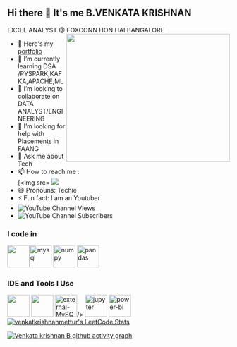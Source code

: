 ## Hi there 👋 It's me B.VENKATA KRISHNAN

EXCEL ANALYST  @ FOXCONN HON HAI BANGALORE
<img align="right" width="370" height="290" src="https://i.pinimg.com/originals/47/f0/34/47f0342cec72b800463bf003eac1257e.gif">
- 🔭 Here's my [portfolio](https://www.canva.com/design/DAFbqAzeNCo/DbM6LgkLpxvZbz28fg6YnQ/edit)                                                 
- 🌱 I’m currently learning DSA /PYSPARK,KAFKA,APACHE,ML
- 👯 I’m looking to collaborate on DATA ANALYST/ENGINEERING
- 🤔 I’m looking for help with Placements in FAANG
- 💬 Ask me about Tech
- 📫 How to reach me :
<br /> [<img src= [<img src="https://img.shields.io/badge/LinkedIn-0077B5?style=for-the-badge&logo=linkedin&logoColor=white" />](https://www.linkedin.com/in/venkatakrishnan123/)
- 😄 Pronouns: Techie
- ⚡ Fun fact: I am an Youtuber
- ![YouTube Channel Views](https://img.shields.io/youtube/channel/views/UCD3kLQGJYBuADY6PRbSbPVw
)
- ![YouTube Channel Subscribers](https://img.shields.io/youtube/channel/subscribers/UCD3kLQGJYBuADY6PRbSbPVw
)

### I code in
<img height="50" width="50" src="https://img.icons8.com/color/48/000000/python.png" /><img width="50" height="50" src="https://img.icons8.com/ios-filled/50/mysql.png" alt="mysql"/> <img width="50" height="50" src="https://img.icons8.com/color/50/numpy.png" alt="numpy"/> <img width="50" height="50" src="https://img.icons8.com/color/48/pandas.png" alt="pandas"/>

### IDE and Tools I Use
<img height="50" width="50" src="https://img.icons8.com/color/48/000000/visual-studio-code-2019.png"/>  <img height="50" width="50" src="https://img.icons8.com/color/50/000000/git.png"/> <img height="50" width="50" src="https://img.icons8.com/external-those-icons-flat-those-icons/24/external-MySQL-programming-and-development-those-icons-flat-those-icons.png" alt="external-MySQL-programming-and-development-those-icons-flat-those-icons"/>/> <img height="50" width="50"  src="https://img.icons8.com/ios-filled/50/jupyter.png" alt="jupyter"/> <img width="50" height="50" src="https://img.icons8.com/color/48/power-bi.png" alt="power-bi"/>
[![venkatkrishnanmettur's LeetCode Stats](https://leetcode-stats.vercel.app/api?username=venkatkrishnanmettur&theme=Light)](https://github.com/JeremyTsaii/leetcode-stats)



[![Venkata krishnan B github activity graph](https://github-readme-activity-graph.vercel.app/graph?username=versatilevenkii&bg_color=ffcfe9&color=9e4c98&line=9e4c98&point=403d3d&area=true&hide_border=true)](https://github.com/ashutosh00710/github-readme-activity-graph)
